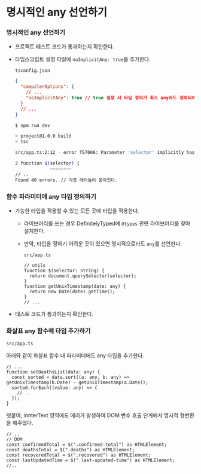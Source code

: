 ﻿# 명시적인 any 선언하기

### 명시적인 any 선언하기

- 프로젝트 테스트 코드가 통과하는지 확인한다.
- 타입스크립트 설정 파일에 `noImplicitAny: true`를 추가한다.

  `tsconfig.json`

  ```json
  {
    "compilerOptions": {
      // ...
      "noImplicitAny": true // true 설정 시 타입 정의가 최소 any라도 정의되어야 함
    }
    // ...
  }
  ```

  ```bash
  $ npm run dev

  > project@1.0.0 build
  > tsc

  src/app.ts:2:12 - error TS7006: Parameter 'selector' implicitly has an 'any' type.

  2 function $(selector) {
               ~~~~~~~~
  // ..
  Found 40 errors. // 각종 에러들이 쏟아진다.
  ```

### 함수 파라미터에 any 타입 정의하기

- 가능한 타입을 적용할 수 있는 모든 곳에 타입을 적용한다.

  - 라이브러리를 쓰는 경우 DefinitelyTyped에 `@types` 관련 라이브러리를 찾아 설치한다.
  - 만약, 타입을 정하기 어려운 곳이 있으면 명시적으로라도 `any`를 선언한다.

    `src/app.ts`

    ```tsx
    // utils
    function $(selector: string) {
      return document.querySelector(selector);
    }
    function getUnixTimestamp(date: any) {
      return new Date(date).getTime();
    }
    // ...
    ```

- 테스트 코드가 통과하는지 확인한다.

### 화살표 any 함수에 타입 추가하기

`src/app.ts`

아래와 같이 화살표 함수 내 파라미터에도 any 타입을 추가한다.

```tsx
// ...
function setDeathsList(data: any) {
  const sorted = data.sort((a: any, b: any) => getUnixTimestamp(b.Date) - getUnixTimestamp(a.Date));
  sorted.forEach((value: any) => {
    // ..
  });
}
```

덧붙여, innterText 영역에도 에러가 발생하여 DOM 변수 호출 단계에서 명시적 형변환을 해주었다.

```tsx
// ..
// DOM
const confirmedTotal = $(".confirmed-total") as HTMLElement;
const deathsTotal = $(".deaths") as HTMLElement;
const recoveredTotal = $(".recovered") as HTMLElement;
const lastUpdatedTime = $(".last-updated-time") as HTMLElement;
//..
```
